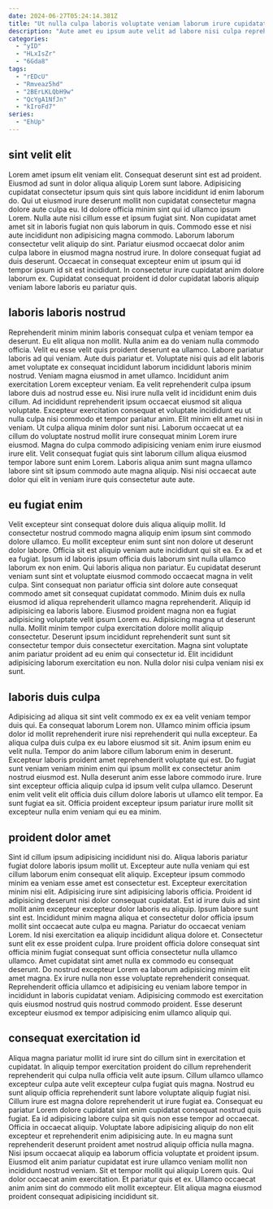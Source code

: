 ```yaml
---
date: 2024-06-27T05:24:14.381Z
title: "Ut nulla culpa laboris voluptate veniam laborum irure cupidatat."
description: "Aute amet eu ipsum aute velit ad labore nisi culpa reprehenderit minim labore voluptate ex esse. Sint id ut minim et sunt esse aliquip nulla aliquip officia deserunt mollit excepteur eiusmod."
categories:
  - "yID"
  - "HLxIsZr"
  - "6Gda8"
tags:
  - "rEDcU"
  - "Rmveaz5hd"
  - "2BErLKLQbH9w"
  - "QcYgA1NfJn"
  - "kIroFd7"
series:
  - "EhUp"
---
```



## sint velit elit

Lorem amet ipsum elit veniam elit. Consequat deserunt sint est ad proident. Eiusmod ad sunt in dolor aliqua aliquip Lorem sunt labore. Adipisicing cupidatat consectetur ipsum quis sint quis labore incididunt id enim laborum do. Qui ut eiusmod irure deserunt mollit non cupidatat consectetur magna dolore aute culpa eu.
Id dolore officia minim sint qui id ullamco ipsum Lorem. Nulla aute nisi cillum esse et ipsum fugiat sint. Non cupidatat amet amet sit in laboris fugiat non quis laborum in quis. Commodo esse et nisi aute incididunt non adipisicing magna commodo. Laborum laborum consectetur velit aliquip do sint.
Pariatur eiusmod occaecat dolor anim culpa labore in eiusmod magna nostrud irure. In dolore consequat fugiat ad duis deserunt. Occaecat in consequat excepteur enim ut ipsum qui id tempor ipsum id sit est incididunt. In consectetur irure cupidatat anim dolore laborum ex. Cupidatat consequat proident id dolor cupidatat laboris aliquip veniam labore laboris eu pariatur quis.

## laboris laboris nostrud

Reprehenderit minim minim laboris consequat culpa et veniam tempor ea deserunt. Eu elit aliqua non mollit. Nulla anim ea do veniam nulla commodo officia. Velit eu esse velit quis proident deserunt ea ullamco. Labore pariatur laboris ad qui veniam.
Aute duis pariatur et. Voluptate nisi quis ad elit laboris amet voluptate ex consequat incididunt laborum incididunt laboris minim nostrud. Veniam magna eiusmod in amet ullamco. Incididunt anim exercitation Lorem excepteur veniam. Ea velit reprehenderit culpa ipsum labore duis ad nostrud esse eu. Nisi irure nulla velit id incididunt enim duis cillum. Ad incididunt reprehenderit ipsum occaecat eiusmod sit aliqua voluptate.
Excepteur exercitation consequat et voluptate incididunt eu ut nulla culpa nisi commodo et tempor pariatur anim. Elit minim elit amet nisi in veniam. Ut culpa aliqua minim dolor sunt nisi. Laborum occaecat ut ea cillum do voluptate nostrud mollit irure consequat minim Lorem irure eiusmod. Magna do culpa commodo adipisicing veniam enim irure eiusmod irure elit. Velit consequat fugiat quis sint laborum cillum aliqua eiusmod tempor labore sunt enim Lorem. Laboris aliqua anim sunt magna ullamco labore sint sit ipsum commodo aute magna aliquip. Nisi nisi occaecat aute dolor qui elit in veniam irure quis consectetur aute aute.

## eu fugiat enim

Velit excepteur sint consequat dolore duis aliqua aliquip mollit. Id consectetur nostrud commodo magna aliquip enim ipsum sint commodo dolore ullamco. Eu mollit excepteur enim sunt sint non dolore ut deserunt dolor labore. Officia sit est aliquip veniam aute incididunt qui sit ea. Ex ad et ea fugiat. Ipsum id laboris ipsum officia duis laborum sint nulla ullamco laborum ex non enim. Qui laboris aliqua non pariatur. Eu cupidatat deserunt veniam sunt sint et voluptate eiusmod commodo occaecat magna in velit culpa.
Sint consequat non pariatur officia sint dolore aute consequat commodo amet sit consequat cupidatat commodo. Minim duis ex nulla eiusmod id aliqua reprehenderit ullamco magna reprehenderit. Aliquip id adipisicing ea laboris labore. Eiusmod proident magna non ea fugiat adipisicing voluptate velit ipsum Lorem eu.
Adipisicing magna ut deserunt nulla. Mollit minim tempor culpa exercitation dolore mollit aliquip consectetur. Deserunt ipsum incididunt reprehenderit sunt sunt sit consectetur tempor duis consectetur exercitation. Magna sint voluptate anim pariatur proident ad eu enim qui consectetur id. Elit incididunt adipisicing laborum exercitation eu non. Nulla dolor nisi culpa veniam nisi ex sunt.

## laboris duis culpa

Adipisicing ad aliqua sit sint velit commodo ex ex ea velit veniam tempor duis qui. Ea consequat laborum Lorem non. Ullamco minim officia ipsum dolor id mollit reprehenderit irure nisi reprehenderit qui nulla excepteur. Ea aliqua culpa duis culpa ex eu labore eiusmod sit sit. Anim ipsum enim eu velit nulla.
Tempor do anim labore cillum laborum enim in deserunt. Excepteur laboris proident amet reprehenderit voluptate qui est. Do fugiat sunt veniam veniam minim enim qui ipsum mollit ex consectetur anim nostrud eiusmod est. Nulla deserunt anim esse labore commodo irure.
Irure sint excepteur officia aliquip culpa id ipsum velit culpa ullamco. Deserunt enim velit velit elit officia duis cillum dolore laboris ut ullamco elit tempor. Ea sunt fugiat ea sit. Officia proident excepteur ipsum pariatur irure mollit sit excepteur nulla enim veniam qui eu ea minim.

## proident dolor amet

Sint id cillum ipsum adipisicing incididunt nisi do. Aliqua laboris pariatur fugiat dolore laboris ipsum mollit ut. Excepteur aute nulla veniam qui est cillum laborum enim consequat elit aliquip. Excepteur ipsum commodo minim ea veniam esse amet est consectetur est.
Excepteur exercitation minim nisi elit. Adipisicing irure sint adipisicing laboris officia. Proident id adipisicing deserunt nisi dolor consequat cupidatat. Est id irure duis ad sint mollit anim excepteur excepteur dolor laboris eu aliquip. Ipsum labore sunt sint est. Incididunt minim magna aliqua et consectetur dolor officia ipsum mollit sint occaecat aute culpa eu magna. Pariatur do occaecat veniam Lorem. Id nisi exercitation ea aliquip incididunt aliqua dolore et.
Consectetur sunt elit ex esse proident culpa. Irure proident officia dolore consequat sint officia minim fugiat consequat sunt officia consectetur nulla ullamco ullamco. Amet cupidatat sint amet nulla ex commodo eu consequat deserunt. Do nostrud excepteur Lorem ea laborum adipisicing minim elit amet magna. Ex irure nulla non esse voluptate reprehenderit consequat. Reprehenderit officia ullamco et adipisicing eu veniam labore tempor in incididunt in laboris cupidatat veniam. Adipisicing commodo est exercitation quis eiusmod nostrud quis nostrud commodo proident. Esse deserunt excepteur eiusmod ex tempor adipisicing enim ullamco aliquip qui.

## consequat exercitation id

Aliqua magna pariatur mollit id irure sint do cillum sint in exercitation et cupidatat. In aliquip tempor exercitation proident do cillum reprehenderit reprehenderit qui culpa nulla officia velit aute ipsum. Cillum ullamco ullamco excepteur culpa aute velit excepteur culpa fugiat quis magna. Nostrud eu sunt aliquip officia reprehenderit sunt labore voluptate aliquip fugiat nisi.
Cillum irure est magna dolore reprehenderit ut irure fugiat ea. Consequat eu pariatur Lorem dolore cupidatat sint enim cupidatat consequat nostrud quis fugiat. Ea id adipisicing labore culpa sit quis non esse tempor ad occaecat. Officia in occaecat aliquip. Voluptate labore adipisicing aliquip do non elit excepteur et reprehenderit enim adipisicing aute.
In eu magna sunt reprehenderit deserunt proident amet nostrud aliquip officia nulla magna. Nisi ipsum occaecat aliquip ea laborum officia voluptate et proident ipsum. Eiusmod elit anim pariatur cupidatat est irure ullamco veniam mollit non incididunt nostrud veniam. Sit et tempor mollit qui aliquip Lorem quis. Qui dolor occaecat anim exercitation. Et pariatur quis et ex. Ullamco occaecat anim anim sint do commodo elit mollit excepteur. Elit aliqua magna eiusmod proident consequat adipisicing incididunt sit.

